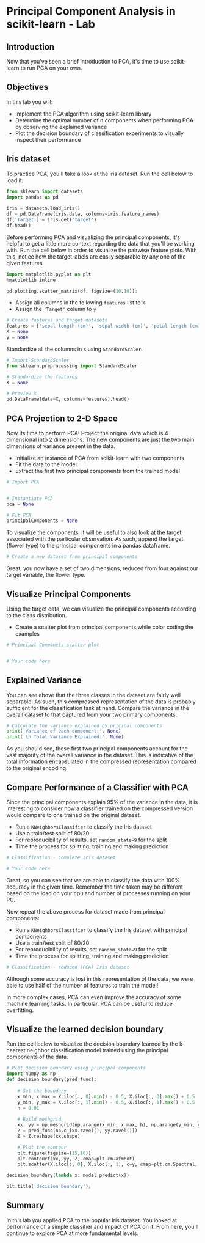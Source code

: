 
# Principal Component Analysis in scikit-learn - Lab

## Introduction

Now that you've seen a brief introduction to PCA, it's time to use scikit-learn to run PCA on your own. 

## Objectives

In this lab you will: 

- Implement the PCA algorithm using scikit-learn library 
- Determine the optimal number of n components when performing PCA by observing the explained variance 
- Plot the decision boundary of classification experiments to visually inspect their performance 

## Iris dataset

To practice PCA, you'll take a look at the iris dataset. Run the cell below to load it. 


```python
from sklearn import datasets
import pandas as pd
 
iris = datasets.load_iris()
df = pd.DataFrame(iris.data, columns=iris.feature_names)
df['Target'] = iris.get('target')
df.head()
```

Before performing PCA and visualizing the principal components, it's helpful to get a little more context regarding the data that you'll be working with. Run the cell below in order to visualize the pairwise feature plots. With this, notice how the target labels are easily separable by any one of the given features.


```python
import matplotlib.pyplot as plt
%matplotlib inline

pd.plotting.scatter_matrix(df, figsize=(10,10));
```

- Assign all columns in the following `features` list to `X` 
- Assign the `'Target'` column to `y` 


```python
# Create features and target datasets
features = ['sepal length (cm)', 'sepal width (cm)', 'petal length (cm)', 'petal width (cm)']
X = None
y = None
```

Standardize all the columns in `X` using `StandardScaler`. 


```python
# Import StandardScaler
from sklearn.preprocessing import StandardScaler

# Standardize the features
X = None

# Preview X
pd.DataFrame(data=X, columns=features).head()
```

## PCA Projection to 2-D Space

Now its time to perform PCA! Project the original data which is 4 dimensional into 2 dimensions. The new components are just the two main dimensions of variance present in the data.

- Initialize an instance of PCA from scikit-learn with two components
- Fit the data to the model
- Extract the first two principal components from the trained model 


```python
# Import PCA


# Instantiate PCA
pca = None

# Fit PCA
principalComponents = None
```

To visualize the components, it will be useful to also look at the target associated with the particular observation. 
As such, append the target (flower type) to the principal components in a pandas dataframe.


```python
# Create a new dataset from principal components 

```

Great, you now have a set of two dimensions, reduced from four against our target variable, the flower type. 

## Visualize Principal Components 

Using the target data, we can visualize the principal components according to the class distribution. 
- Create a scatter plot from principal components while color coding the examples


```python
# Principal Componets scatter plot


# Your code here 

```

## Explained Variance


You can see above that the three classes in the dataset are fairly well separable. As such, this compressed representation of the data is probably sufficient for the classification task at hand. Compare the variance in the overall dataset to that captured from your two primary components.


```python
# Calculate the variance explained by pricipal components
print('Variance of each component:', None)
print('\n Total Variance Explained:', None)
```

As you should see, these first two principal components account for the vast majority of the overall variance in the dataset. This is indicative of the total information encapsulated in the compressed representation compared to the original encoding.

## Compare Performance of a Classifier with PCA

Since the principal components explain 95% of the variance in the data, it is interesting to consider how a classifier trained on the compressed version would compare to one trained on the original dataset.

- Run a `KNeighborsClassifier` to classify the Iris dataset 
- Use a train/test split of 80/20
- For reproducibility of results, set `random_state=9` for the split
- Time the process for splitting, training and making prediction


```python
# Classification - complete Iris dataset

# Your code here 

```

Great, so you can see that we are able to classify the data with 100% accuracy in the given time. Remember the time taken may be different based on the load on your cpu and number of processes running on your PC. 

Now repeat the above process for dataset made from principal components: 

- Run a `KNeighborsClassifier` to classify the Iris dataset with principal components
- Use a train/test split of 80/20
- For reproducibility of results, set `random_state=9` for the split
- Time the process for splitting, training and making prediction


```python
# Classification - reduced (PCA) Iris dataset


```

Although some accuracy is lost in this representation of the data, we were able to use half of the number of features to train the model!

In more complex cases, PCA can even improve the accuracy of some machine learning tasks. In particular, PCA can be useful to reduce overfitting.

## Visualize the learned decision boundary 

Run the cell below to visualize the decision boundary learned by the k-nearest neighbor classification model trained using the principal components of the data. 


```python
# Plot decision boundary using principal components 
import numpy as np 
def decision_boundary(pred_func):
    
    # Set the boundary
    x_min, x_max = X.iloc[:, 0].min() - 0.5, X.iloc[:, 0].max() + 0.5
    y_min, y_max = X.iloc[:, 1].min() - 0.5, X.iloc[:, 1].max() + 0.5
    h = 0.01
    
    # Build meshgrid
    xx, yy = np.meshgrid(np.arange(x_min, x_max, h), np.arange(y_min, y_max, h))
    Z = pred_func(np.c_[xx.ravel(), yy.ravel()])
    Z = Z.reshape(xx.shape)

    # Plot the contour
    plt.figure(figsize=(15,10))
    plt.contourf(xx, yy, Z, cmap=plt.cm.afmhot)
    plt.scatter(X.iloc[:, 0], X.iloc[:, 1], c=y, cmap=plt.cm.Spectral, marker='x')

decision_boundary(lambda x: model.predict(x))

plt.title('decision boundary');
```

## Summary 

In this lab you applied PCA to the popular Iris dataset. You looked at performance of a simple classifier and impact of PCA on it. From here, you'll continue to explore PCA at more fundamental levels.

